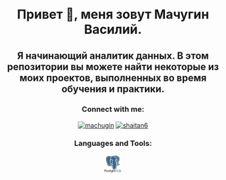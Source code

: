 <h1 align="center">Привет 👋, меня зовут Мачугин Василий.</h1>
<h2 align="center">Я начинающий аналитик данных. В этом репозитории вы можете найти некоторые из моих проектов, выполненных во время обучения и практики.</h2>

<h3 align="center">Connect with me:</h3>
<p align="center">
<a href="https://instagram.com/machugin" target="blank"><img align="center" src="https://raw.githubusercontent.com/rahuldkjain/github-profile-readme-generator/master/src/images/icons/Social/instagram.svg" alt="machugin" height="30" width="40" /></a>
<a href="https://discord.gg/shaitan6" target="blank"><img align="center" src="https://github.com/ma4ugin/portfolio/blob/main/icons/googlesheets.svg" alt="shaitan6" height="30" width="40" /></a>
</p>

<h3 align="center">Languages and Tools:</h3>
<p align="center"> <a href="https://www.postgresql.org" target="_blank" rel="noreferrer"> <img src="https://raw.githubusercontent.com/devicons/devicon/master/icons/postgresql/postgresql-original-wordmark.svg" alt="postgresql" width="40" height="40"/> </a> </p>
